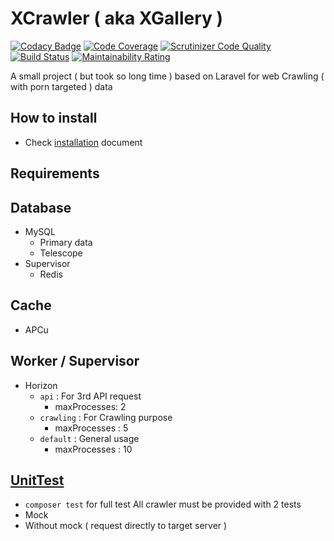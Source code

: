 # XCrawler ( aka XGallery )

[![Codacy Badge](https://app.codacy.com/project/badge/Grade/dc85a2bfa3b54b52908d5dc3836fd7ff)](https://www.codacy.com/gh/jooservices/XCrawler/dashboard?utm_source=github.com&amp;utm_medium=referral&amp;utm_content=jooservices/XCrawler&amp;utm_campaign=Badge_Grade)
[![Code Coverage](https://scrutinizer-ci.com/g/jooservices/XCrawler/badges/coverage.png?b=develop)](https://scrutinizer-ci.com/g/jooservices/XCrawler/?branch=develop)
[![Scrutinizer Code Quality](https://scrutinizer-ci.com/g/jooservices/XCrawler/badges/quality-score.png?b=develop)](https://scrutinizer-ci.com/g/jooservices/XCrawler/?branch=develop)
[![Build Status](https://scrutinizer-ci.com/g/jooservices/XCrawler/badges/build.png?b=develop)](https://scrutinizer-ci.com/g/jooservices/XCrawler/build-status/develop)
[![Maintainability Rating](https://sonarcloud.io/api/project_badges/measure?project=jooservices_XCrawler&metric=sqale_rating)](https://sonarcloud.io/dashboard?id=jooservices_XCrawler)

A small project ( but took so long time ) based on Laravel for web Crawling ( with porn targeted ) data

## How to install

- Check [installation](docs/Install.md) document

## Requirements

## Database

- MySQL
    - Primary data
    - Telescope
- Supervisor
    - Redis

## Cache

- APCu

## Worker / Supervisor

- Horizon
    - `api` : For 3rd API request
        - maxProcesses: 2
    - `crawling` : For Crawling purpose
        - maxProcesses : 5
    - `default` : General usage
        - maxProcesses : 10

## [UnitTest](docs/UnitTest.md)

- `composer test` for full test All crawler must be provided with 2 tests
- Mock
- Without mock ( request directly to target server )
